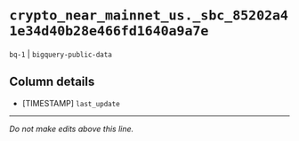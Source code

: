 # `crypto_near_mainnet_us._sbc_85202a41e34d40b28e466fd1640a9a7e`
`bq-1` | `bigquery-public-data`

## Column details
* [TIMESTAMP] `last_update`

-------------------------------------------------------------------------------
*Do not make edits above this line.*
